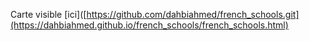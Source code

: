 Carte visible [ici]([https://github.com/dahbiahmed/french_schools.git](https://dahbiahmed.github.io/french_schools/french_schools.html)
